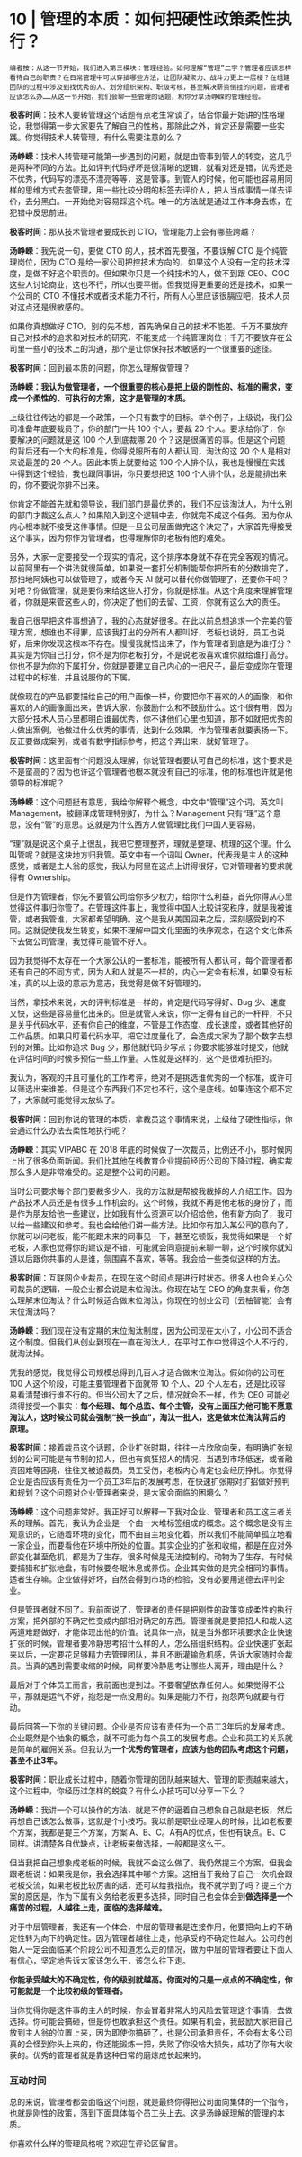 # 10 | 管理的本质：如何把硬性政策柔性执行？

    编者按：从这一节开始，我们进入第三模块：管理经验。如何理解“管理”二字？管理者应该怎样看待自己的职责？在日常管理中可以穿插哪些方法，让团队凝聚力、战斗力更上一层楼？在组建团队的过程中涉及到找优秀的人、划分组织架构、职级考核，甚至解决薪资倒挂的问题，管理者应该怎么办……从这一节开始，我们会聊一些管理的话题，和你分享汤峥嵘的管理经验。

**极客时间**：技术人要转管理这个话题有点老生常谈了，结合你最开始讲的性格理论，我觉得第一步大家要先了解自己的性格，那除此之外，肯定还是需要一些实践。你觉得技术人转管理，有什么需要注意的么？

**汤峥嵘**：技术人转管理可能第一步遇到的问题，就是由管事到管人的转变，这几乎是两种不同的方法。比如评判代码好坏是很清晰的逻辑，就看对还是错，优秀还是不优秀，代码写的漂亮不漂亮等等，这是管事。到管人的时候，他可能也容易用同样的思维方式去套管理，用一些比较分明的标签去评价人，把人当成事情一样去评价，去分黑白。一开始绝对容易踩这个坑。唯一的方法就是通过工作本身去练，在犯错中反思前进。

**极客时间**：那从技术管理者要成长到 CTO，管理能力上会有哪些跨越？

**汤峥嵘**：我先说一句，要做 CTO 的人，技术首先要强，不要误解 CTO 是个纯管理岗位，因为 CTO 是给一家公司把控技术方向的，如果这个人没有一定的技术深度，是做不好这个职责的。但如果你只是一个纯技术的人，做不到跟 CEO、COO 这些人讨论商业，这也不行，所以也要平衡。但我觉得更重要的还是技术，如果一个公司的 CTO 不懂技术或者技术能力不行，所有人心里应该很膈应吧，技术人员对这点还是很敏感的。

如果你真想做好 CTO，别的先不想，首先确保自己的技术不能差。千万不要放弃自己对技术的追求和对技术的研究，不能变成一个纯管理岗位；千万不要放弃在公司里一些小的技术上的沟通，那个是让你保持技术敏感的一个很重要的途径。

**极客时间**：回到最本质的问题，你怎么理解做管理？

**汤峥嵘：我认为做管理者，一个很重要的核心是把上级的刚性的、标准的需求，变成一个柔性的、可执行的方案，这才是管理的本质。**

上级往往传达的都是一个政策，一个只有数字的目标。举个例子，上级说，我们公司准备年底要裁员了，你的部门一共 100 个人，要裁 20 个人。要求给你了，你要解决的问题就是这 100 个人到底裁哪 20 个？这是很痛苦的事。但是这个问题的背后还有一个大的标准是，你得说服所有的人都认同，淘汰的这 20 个人是相对来说最差的 20 个人。因此本质上就要给这 100 个人排个队，我也是慢慢在实践中得到这个经验，我也跟同事讲，你只要想把这 100 个人排个队，总是能排出来的，你不要说你排不出来。

你肯定不能首先就和领导说，我们部门是最优秀的，我们不应该淘汰人，为什么别的部门才裁这么点人？如果陷入到这个逻辑中去，你就完不成这个任务。因为你从内心根本就不接受这件事情。但是一旦公司层面做完这个决定了，大家首先得接受这个事实，因为你作为管理者，也得理解你的老板有他的难处。

另外，大家一定要接受一个现实的情况，这个排序本身就不存在完全客观的情况。以前阿里有一个讲法就很简单，如果说一套打分机制能帮你把所有的分数排完了，那扫地阿姨也可以做管理了，或者今天 AI 就可以替代你做管理了，还要你干吗？对吧？你做管理，就是要你来给这些人打分，你就是标准。从这个角度来理解管理者，你就是来管这些人的，你决定了他们的去留、工资，你就有这么大的责任。

我自己很早把这件事想通了，我的心态就好很多。在此以前总想追求一个完美的管理方案，想谁也不得罪，应该我打出的分所有人都叫好，老板也说好，员工也说好，后来你发现这根本不存在。慢慢我就悟出来了，作为管理者到底是为谁打分？其实是为你自己打分，你不是为你老板打分，不是说老板喜欢谁你就给谁打高分。你也不是为你的下属打分，你就是要建立自己内心的一把尺子，最后变成你在管理过程中的标准，并且说服你的下属。

就像现在的产品都要描绘自己的用户画像一样，你要把你不喜欢的人的画像，和你喜欢的人的画像画出来，告诉大家，你鼓励什么和不鼓励什么。这个很有用，因为大部分技术人员心里都明白谁最优秀，你不讲他们心里也知道，那不如就把优秀的人做出案例，他做过什么优秀的事情，达到什么效果，作为管理者就要表扬一下。反正要做成案例，或者有数字指标参考，把这个弄出来，就好管理了。

**极客时间**：这里面有个问题没太理解，你说管理者要认可自己的标准，这个要求是不是蛮高的？因为也许这个管理者他根本就没有自己的标准，他的标准也许就是他领导的标准呢？

**汤峥嵘**：这个问题挺有意思，我给你解释个概念，中文中“管理”这个词，英文叫 Management，被翻译成管理特别好，为什么？Management 只有“理”这个意思，没有“管”的意思。这就是为什么西方人做管理比我们中国人更容易。

“理”就是说这个桌子上很乱，我把它整理整齐，理就是整理、梳理的这个理。什么叫管呢？就是这块地方归我管。英文中有一个词叫 Owner，代表我是主人的这种感觉，或者是主人翁的感觉，我认为阿里在这点上讲得很好，它对管理者的要求就得有 Ownership。

但是作为管理者，你先不要管公司给你多少权力，给你什么利益，首先你得从心里觉得这件事归你管了。在管理这件事上，我觉得中国人比较讲究秩序，就是我被谁管，或者我管谁，大家都希望明确。这个是我从美国回来之后，深刻感受到的不同。这就促使我发生转变，如果不理解中国文化里面的秩序观念，在这个文化体系下去做公司管理，我觉得可能管不好人。

因为我觉得不太存在一个大家公认的一套标准，能被所有人都认可，每个管理者都还有自己的不同方式，因为人和人就是不一样的，内心一定会有标准，如果没有标准，真的以上级的意志为意志，我觉得是做不好管理的。

当然，拿技术来说，大的评判标准是一样的，肯定是代码写得好、Bug 少、速度又快，这些是容易量化出来的。但是就管人来说，你一定得有自己的一杆秤，不只是关乎代码水平，还有你自己的维度，不管是工作态度、成长速度，或者其他好的工作品质。如果只盯着代码水平，把它过度量化了，会造成大家为了那个数字去想别的对策。比如你追求 Bug 少，那他就代码少写点；你要求能够准时提交，他就在评估时间的时候多预估一些工作量。人性就是这样的，这个是很难抗拒的。

我认为，客观的并且可量化的工作考评，绝对不是挑选谁优秀的一个标准，或许可以筛选出来谁差。但是这个东西我们不定也不行，这个是底线。如果连这个都不定了，大家就可能觉得太放纵了。

**极客时间**：回到你说的管理的本质，拿裁员这个事情来说，上级给了硬性指标，你会通过什么办法去柔性地执行呢？

**汤峥嵘**：其实 VIPABC 在 2018 年底的时候做了一次裁员，比例还不小，那时候网上出了很多负面新闻。我们比其他在线教育企业提前经历公司的下降过程，确实裁那么多人是非常难受的。这是整个公司的问题。

当时公司要求每个部门要裁多少人，我的方法就是帮被我裁掉的人介绍工作。因为产品技术人员还是有很多工作机会的。这个时候，我就不再是他老板的身份了，而是作为朋友给他一些建议，比如我有什么资源可以介绍给他，他有新方向了，我可以给一些建议和参考。我也会给他们讲一些方法。比如你有加入某公司的意向了，你就可以问老板，能不能跟未来的同事见一下，甚至吃顿饭，我觉得如果是一个好老板，人家也觉得你的建议是不错，可能就会同意提前来聊一聊，这个时候你就知道以后跟你共事的人是谁，氛围喜不喜欢，等等。我会给一些类似这样的方法。

**极客时间**：互联网企业裁员，在现在这个时间点是进行时状态。很多人也会关心公司裁员的逻辑，一般企业都会说是末位淘汰。你现在站在 CEO 的角度来看，你怎么理解末位淘汰？什么时候适合做末位淘汰，你现在的创业公司（云柚智能）会有末位淘汰吗？

**汤峥嵘**：我们现在没有定期的末位淘汰制度，因为公司现在太小了，小公司不适合这个制度。但我们从创业到现在一直在淘汰人，在平时工作中觉得这个人不行的，就淘汰掉。

凭我的感觉，我觉得公司规模总得到几百人才适合做末位淘汰。假如你的公司在 100 人这个阶段，可能主要管理者下面就带 10 个人、20 个人左右，还是比较容易看清楚谁行谁不行的。但当公司大了之后，情况就会不一样，作为 CEO 可能必须得接受一个事实：**每个经理、每个总监、每个主管，没有上面压力他可能不愿意淘汰人，这时候公司就会强制“换一换血”，淘汰一批人，这是做末位淘汰背后的原理。**

**极客时间**：接着裁员这个话题，企业扩张时期，往往一片欣欣向荣，有明确扩张规划的公司可能是有节制的招人，但也有疯狂招人的情况，当遇到市场低迷，或者融资困难等困境，往往又被迫裁员。员工受伤，老板内心肯定也会经历挣扎。你觉得企业是否应该有责任为一个员工3年后的发展考虑，在快速扩张期对扩招做好预判和规划？这个问题对企业管理者来说，是大家会面临的困境么？

**汤峥嵘**：这个问题非常好。我正好可以解释一下我对企业、管理者和员工这三者关系的理解。首先，我认为企业是一个由一大堆标签组成的概念。这个概念是没有主观意识的，它随着环境的变化，而不由自主地变化着。所以我们不能简单孤立地看一家企业，而要看他在环境中所处的位置。其实企业的扩张和收缩，都是在应对外部变化甚至危机，都是为了生存，很多时候是无法控制的。动物为了生存，有时候要捕猎和扩张地盘，有时候要冬眠休息或养伤。企业其实做的是完全相同的事情。适者生存嘛。企业做得好坏，自然会得到市场的检验，没有必要用道德去评判企业。

但是管理者就不同了。我前面说了，管理者的责任是把刚性的政策变成柔性的执行方案，把外部的不确定性变成内部相对确定的东西。管理者就是要把招人和裁人这两道难题做好，才能体现出他的价值。说具体一点，就是当外部环境要求企业快速扩张的时候，管理者要冷静思考招什么样的人，怎么搭组织结构。企业快速扩张起来以后，一定要花足够精力去管理团队，并且不断灌输危机感，告诉大家随时会裁员。当真的遇到需要收缩的时候，同样要冷静思考让哪些人离开，理由是什么？

最后对于个体员工而言，我前面也提到过。不要奢望依靠任何人。如果觉得不公平，那就是运气不好，抱怨是一点没用的。如果是能力不行，抱怨两句就要有行动。

最后回答一下你的关键问题。企业是否应该有责任为一个员工3年后的发展考虑。企业既然是个抽象的概念，就不可能为每个员工的发展考虑。企业和员工的关系就是简单的雇佣关系。但我认为**一个优秀的管理者，应该为他的团队考虑这个问题，甚至不止3年。**

**极客时间**：职业成长过程中，随着你管理的团队越来越大、管理的职责越来越大，这个过程中，你经历过怎样的蜕变？有什么小技巧可以分享一下么？

**汤峥嵘**：我讲一个可以操作的方法，就是不停的逼着自己想象自己就是老板，然后再想自己该怎么做事，这就是个小技巧。我以前是职业经理人的时候，比如老板要个方案，我都是提三个方案，方案 A、B、C。A有A的优点，但也有缺点。B、C同样。讲清楚各自优缺点，让老板来做选择，一般都是这么干。

但当我把自己想象成老板的时候，我就不会这么做了。我仍然提三个方案，但我会跟老板说：如果我是你，我会选择其中哪个方案。这相当于我给了自己一次机会跟老板交流，如果老板比较厉害的话，还可以给我指点，我不就学到了吗？提三个方案的原因是，作为下属有义务给老板更多选择，同时自己也会体会到**做选择是一个痛苦的过程，人越往上走，面临的选择越难。**

对于中层管理者，我还有一个体会，中层的管理者是连接作用，他要把向上的不确定性转为向下的确定性。因为管理者越往上走，他承受的不确定性越大。公司的创始人一定会面临某个阶段公司不知道怎么走的情况，做为中层的管理者要让下面人有信心，坚定地告诉大家该怎么干，该怎么往下走。

**你能承受越大的不确定性，你的级别就越高。你面对的只是一点点的不确定性，你可能就是一个比较初级的管理者。**

当你觉得你是这件事的主人的时候，你会冒着非常大的风险去管理这个事情，去做选择。你可能会搞砸，但是你也敢承担这个责任。如果有机会，我鼓励大家把自己放到主人翁的位置上来，因为即使你搞砸了，也是公司承担责任，不会有太多公司真的会怪到你头上来的，你还能锻炼一把，失败了你没啥大损失，成功了你有大收获的。优秀的管理者就是靠这种日常的磨炼成长起来的。

### 互动时间

总的来说，管理者都会面临这个问题，就是最终你得把公司面向集体的一个指令，也就是刚性的政策，落到下面具体每个员工头上去。这是汤峥嵘理解的管理的本质。

你喜欢什么样的管理风格呢？欢迎在评论区留言。
    